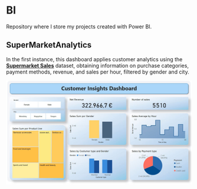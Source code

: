 # BI
Repository where I store my projects created with Power BI.

## SuperMarketAnalytics

In the first instance, this dashboard applies customer analytics using the **[Supermarket Sales](https://www.kaggle.com/datasets/aungpyaeap/supermarket-sales)** dataset, obtaining information on purchase categories, payment methods, revenue, and sales per hour, filtered by gender and city.


![Imagen](SupermarketAnalytics/screenshot.JPG)
